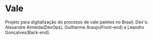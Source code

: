 # Vale

Projeto para digitalização do processo de vale paletes no Brasil.
Dev's: Alexandre Almeida(DevOps), Guilherme Araujo(Front-end) e Leandro Gonçalves(Back-end).
